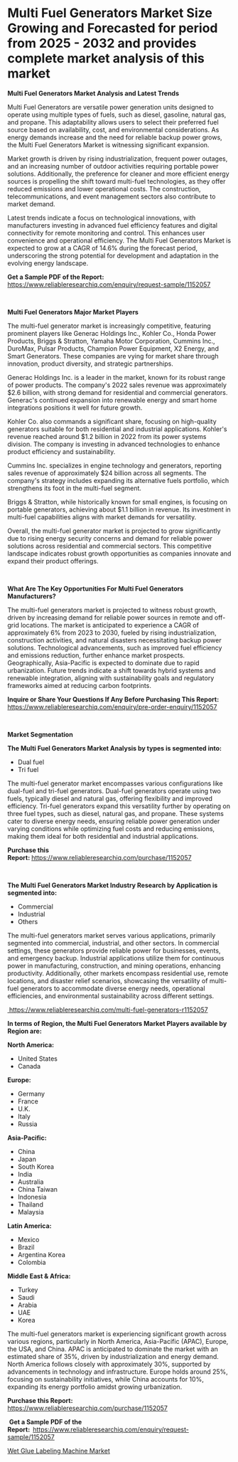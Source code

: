 <p><h1>Multi Fuel Generators Market Size Growing and Forecasted for period from 2025 - 2032 and provides complete market analysis of this market</h1></p><p><strong>Multi Fuel Generators Market Analysis and Latest Trends</strong></p>
<p><p>Multi Fuel Generators are versatile power generation units designed to operate using multiple types of fuels, such as diesel, gasoline, natural gas, and propane. This adaptability allows users to select their preferred fuel source based on availability, cost, and environmental considerations. As energy demands increase and the need for reliable backup power grows, the Multi Fuel Generators Market is witnessing significant expansion.</p><p>Market growth is driven by rising industrialization, frequent power outages, and an increasing number of outdoor activities requiring portable power solutions. Additionally, the preference for cleaner and more efficient energy sources is propelling the shift toward multi-fuel technologies, as they offer reduced emissions and lower operational costs. The construction, telecommunications, and event management sectors also contribute to market demand.</p><p>Latest trends indicate a focus on technological innovations, with manufacturers investing in advanced fuel efficiency features and digital connectivity for remote monitoring and control. This enhances user convenience and operational efficiency. The Multi Fuel Generators Market is expected to grow at a CAGR of 14.6% during the forecast period, underscoring the strong potential for development and adaptation in the evolving energy landscape.</p></p>
<p><strong>Get a Sample PDF of the Report:&nbsp;</strong> <a href="https://www.reliableresearchiq.com/enquiry/request-sample/1152057?utm_campaign=2173&utm_medium=2&utm_source=Github&utm_content=ia&utm_term=19022025&utm_id=multi-fuel-generators">https://www.reliableresearchiq.com/enquiry/request-sample/1152057</a></p>
<p>&nbsp;</p>
<p><strong>Multi Fuel Generators Major Market Players</strong></p>
<p><p>The multi-fuel generator market is increasingly competitive, featuring prominent players like Generac Holdings Inc., Kohler Co., Honda Power Products, Briggs & Stratton, Yamaha Motor Corporation, Cummins Inc., DuroMax, Pulsar Products, Champion Power Equipment, X2 Energy, and Smart Generators. These companies are vying for market share through innovation, product diversity, and strategic partnerships.</p><p>Generac Holdings Inc. is a leader in the market, known for its robust range of power products. The company's 2022 sales revenue was approximately $2.6 billion, with strong demand for residential and commercial generators. Generac's continued expansion into renewable energy and smart home integrations positions it well for future growth.</p><p>Kohler Co. also commands a significant share, focusing on high-quality generators suitable for both residential and industrial applications. Kohler's revenue reached around $1.2 billion in 2022 from its power systems division. The company is investing in advanced technologies to enhance product efficiency and sustainability.</p><p>Cummins Inc. specializes in engine technology and generators, reporting sales revenue of approximately $24 billion across all segments. The company's strategy includes expanding its alternative fuels portfolio, which strengthens its foot in the multi-fuel segment.</p><p>Briggs & Stratton, while historically known for small engines, is focusing on portable generators, achieving about $1.1 billion in revenue. Its investment in multi-fuel capabilities aligns with market demands for versatility.</p><p>Overall, the multi-fuel generator market is projected to grow significantly due to rising energy security concerns and demand for reliable power solutions across residential and commercial sectors. This competitive landscape indicates robust growth opportunities as companies innovate and expand their product offerings.</p></p>
<p>&nbsp;</p>
<p><strong>What Are The Key Opportunities For Multi Fuel Generators Manufacturers?</strong></p>
<p><p>The multi-fuel generators market is projected to witness robust growth, driven by increasing demand for reliable power sources in remote and off-grid locations. The market is anticipated to experience a CAGR of approximately 6% from 2023 to 2030, fueled by rising industrialization, construction activities, and natural disasters necessitating backup power solutions. Technological advancements, such as improved fuel efficiency and emissions reduction, further enhance market prospects. Geographically, Asia-Pacific is expected to dominate due to rapid urbanization. Future trends indicate a shift towards hybrid systems and renewable integration, aligning with sustainability goals and regulatory frameworks aimed at reducing carbon footprints.</p></p>
<p><strong>Inquire or Share Your Questions If Any Before Purchasing This Report:</strong> <a href="https://www.reliableresearchiq.com/enquiry/pre-order-enquiry/1152057?utm_campaign=2173&utm_medium=2&utm_source=Github&utm_content=ia&utm_term=19022025&utm_id=multi-fuel-generators">https://www.reliableresearchiq.com/enquiry/pre-order-enquiry/1152057</a></p>
<p>&nbsp;</p>
<p><strong>Market Segmentation</strong></p>
<p><strong>The Multi Fuel Generators Market Analysis by types is segmented into:</strong></p>
<p><ul><li>Dual fuel</li><li>Tri fuel</li></ul></p>
<p><p>The multi-fuel generator market encompasses various configurations like dual-fuel and tri-fuel generators. Dual-fuel generators operate using two fuels, typically diesel and natural gas, offering flexibility and improved efficiency. Tri-fuel generators expand this versatility further by operating on three fuel types, such as diesel, natural gas, and propane. These systems cater to diverse energy needs, ensuring reliable power generation under varying conditions while optimizing fuel costs and reducing emissions, making them ideal for both residential and industrial applications.</p></p>
<p><strong>Purchase this Report:&nbsp;</strong><a href="https://www.reliableresearchiq.com/purchase/1152057?utm_campaign=2173&utm_medium=2&utm_source=Github&utm_content=ia&utm_term=19022025&utm_id=multi-fuel-generators">https://www.reliableresearchiq.com/purchase/1152057</a></p>
<p>&nbsp;</p>
<p><strong>The Multi Fuel Generators Market Industry Research by Application is segmented into:</strong></p>
<p><ul><li>Commercial</li><li>Industrial</li><li>Others</li></ul></p>
<p><p>The multi-fuel generators market serves various applications, primarily segmented into commercial, industrial, and other sectors. In commercial settings, these generators provide reliable power for businesses, events, and emergency backup. Industrial applications utilize them for continuous power in manufacturing, construction, and mining operations, enhancing productivity. Additionally, other markets encompass residential use, remote locations, and disaster relief scenarios, showcasing the versatility of multi-fuel generators to accommodate diverse energy needs, operational efficiencies, and environmental sustainability across different settings.</p></p>
<p><a href="https://www.reliableresearchiq.com/multi-fuel-generators-r1152057?utm_campaign=2173&utm_medium=2&utm_source=Github&utm_content=ia&utm_term=19022025&utm_id=multi-fuel-generators">&nbsp;https://www.reliableresearchiq.com/multi-fuel-generators-r1152057</a></p>
<p><strong>In terms of Region, the Multi Fuel Generators Market Players available by Region are:</strong></p>
<p>
    <p> <strong> North America: </strong>
        <ul>
            <li>United States</li>
            <li>Canada</li>
        </ul>
        </p> 
    <p> <strong> Europe: </strong>
        <ul>
            <li>Germany</li>
            <li>France</li>
            <li>U.K.</li>
            <li>Italy</li>
            <li>Russia</li>
        </ul>
        </p> 
    <p> <strong> Asia-Pacific: </strong>
        <ul>
            <li>China</li>
            <li>Japan</li>
            <li>South Korea</li>
            <li>India</li>
            <li>Australia</li>
            <li>China Taiwan</li>
            <li>Indonesia</li>
            <li>Thailand</li>
            <li>Malaysia</li>
        </ul>
        </p> 
    <p> <strong> Latin America: </strong>
        <ul>
            <li>Mexico</li>
            <li>Brazil</li>
            <li>Argentina Korea</li>
            <li>Colombia</li>
        </ul>
        </p> 
    <p> <strong> Middle East & Africa: </strong>
        <ul>
            <li>Turkey</li>
            <li>Saudi</li>
            <li>Arabia</li>
            <li>UAE</li>
            <li>Korea</li>
        </ul>
    </p>
    </p>
<p><p>The multi-fuel generators market is experiencing significant growth across various regions, particularly in North America, Asia-Pacific (APAC), Europe, the USA, and China. APAC is anticipated to dominate the market with an estimated share of 35%, driven by industrialization and energy demand. North America follows closely with approximately 30%, supported by advancements in technology and infrastructure. Europe holds around 25%, focusing on sustainability initiatives, while China accounts for 10%, expanding its energy portfolio amidst growing urbanization.</p></p>
<p><strong>Purchase this Report: </strong><a href="https://www.reliableresearchiq.com/purchase/1152057?utm_campaign=2173&utm_medium=2&utm_source=Github&utm_content=ia&utm_term=19022025&utm_id=multi-fuel-generators">https://www.reliableresearchiq.com/purchase/1152057</a></p>
<p>&nbsp;<strong>Get a Sample PDF of the Report:&nbsp;&nbsp;</strong><a href="https://www.reliableresearchiq.com/enquiry/request-sample/1152057?utm_campaign=2173&utm_medium=2&utm_source=Github&utm_content=ia&utm_term=19022025&utm_id=multi-fuel-generators">https://www.reliableresearchiq.com/enquiry/request-sample/1152057</a></p>
<p><strong></strong></p>
<p><p><a href="https://github.com/edacruz6/Market-Research-Report-List-1/blob/main/wet-glue-labeling-machine-market.md?utm_campaign=2173&utm_medium=2&utm_source=Github&utm_content=ia&utm_term=19022025&utm_id=multi-fuel-generators">Wet Glue Labeling Machine Market</a></p></p>